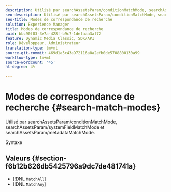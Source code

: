 ```yaml
---
description: Utilisé par searchAssetsParam/conditionMatchMode, searchAssetsParam/systemFieldMatchMode et searchAssetsParam/metadataMatchMode.
seo-description: Utilisé par searchAssetsParam/conditionMatchMode, searchAssetsParam/systemFieldMatchMode et searchAssetsParam/metadataMatchMode.
seo-title: Modes de correspondance de recherche
solution: Experience Manager
title: Modes de correspondance de recherche
uuid: bbc90f83-3e7a-428f-b9c7-1defaaa3af72
feature: Dynamic Media Classic, SDK/API
role: Développeur, Administrateur
translation-type: tm+mt
source-git-commit: 469d1a5c43a972116a8a2efb0de5708800130a99
workflow-type: tm+mt
source-wordcount: '45'
ht-degree: 4%

---
```



# Modes de correspondance de recherche {#search-match-modes}

Utilisé par searchAssetsParam/conditionMatchMode, searchAssetsParam/systemFieldMatchMode et searchAssetsParam/metadataMatchMode.

Syntaxe

## Valeurs {#section-f6b12b626db5425796a9dc7de481741a}

* [!DNL `MatchAll`]
* [!DNL `MatchAny`]

